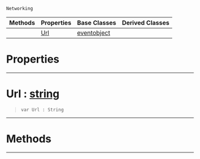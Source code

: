  `Networking`

|Methods|Properties|Base Classes|Derived Classes|
|---|---|---|---|
| |[Url](blockingwebrequest.md#url-zilch-engine-document)|[eventobject](eventobject.md)| |


 #  Properties


---  
 #  Url : [string](../nada_base_types/string.md)

> 
> ```TS:Nada
> var Url : String


---  
 #  Methods


---  
 

 